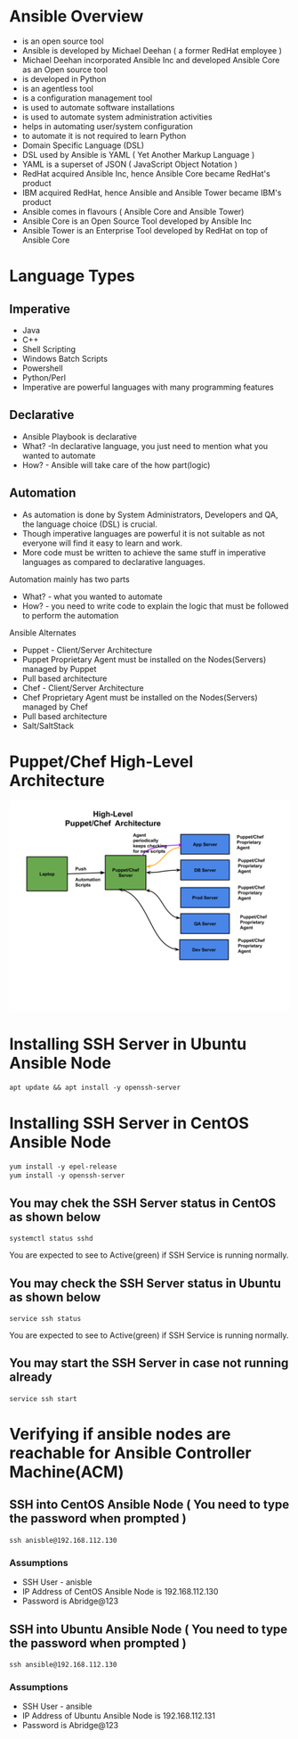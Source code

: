 # Ansible Overview
* is an open source tool
* Ansible is developed by Michael Deehan ( a former RedHat employee )
* Michael Deehan incorporated Ansible Inc and developed Ansible Core as an Open source tool
* is developed in Python
* is an agentless tool
* is a configuration management tool
* is used to automate software installations
* is used to automate system administration activities
* helps in automating user/system configuration
* to automate it is not required to learn Python
* Domain Specific Language (DSL)
* DSL used by Ansible is YAML ( Yet Another Markup Language )
* YAML is a superset of JSON ( JavaScript Object Notation )
* RedHat acquired Ansible Inc, hence Ansible Core became RedHat's product
* IBM acquired RedHat, hence Ansible and Ansible Tower became IBM's product
* Ansible comes in flavours ( Ansible Core and Ansible Tower)
* Ansible Core is an Open Source Tool developed by Ansible Inc
* Ansible Tower is an Enterprise Tool developed by RedHat on top of Ansible Core

# Language Types
## Imperative
<ul>
  <li>Java</li>
  <li>C++</li>
  <li>Shell Scripting</li>
  <li>Windows Batch Scripts</li>
  <li>Powershell</li>
  <li>Python/Perl</li>
  <li>Imperative are powerful languages with many programming features</li>
</ul>

## Declarative
<ul>
  <li>Ansible Playbook is declarative</li>
  <li>What? -In declarative language, you just need to mention what you wanted to automate</li>
  <li>How? - Ansible will take care of the how part(logic)</li>
</ul>

## Automation
* As automation is done by System Administrators, Developers and QA, the language choice (DSL) is crucial.
* Though imperative languages are powerful it is not suitable as not everyone will find it easy to learn and work.
* More code must be written to achieve the same stuff in imperative languages as compared to declarative languages.

Automation mainly has two parts
<ul>
  <li>What? - what you wanted to automate</li>
  <li>How? - you need to write code to explain the logic that must be followed to perform the automation</li>
</ul

# Ansible Alternates
<ul>
  <li>Puppet - Client/Server Architecture</li>
  <li>Puppet Proprietary Agent must be installed on the Nodes(Servers) managed by Puppet</li>
  <li>Pull based architecture</li>
  <li>Chef - Client/Server Architecture</li>
  <li>Chef Proprietary Agent must be installed on the Nodes(Servers) managed by Chef</li>
  <li>Pull based architecture</li>
  <li>Salt/SaltStack</li>
</ul>

# Puppet/Chef High-Level Architecture
<img src=https://github.com/tektutor/ansible-sep1418-2020/blob/master/PuppetChefArchitecture.png />

# Installing SSH Server in Ubuntu Ansible Node
    apt update && apt install -y openssh-server
    
# Installing SSH Server in CentOS Ansible Node
    yum install -y epel-release
    yum install -y openssh-server

## You may chek the SSH Server status in CentOS as shown below
    systemctl status sshd
You are expected to see to Active(green) if SSH Service is running normally.

## You may check the SSH Server status in Ubuntu as shown below
    service ssh status
You are expected to see to Active(green) if SSH Service is running normally.

## You may start the SSH Server in case not running already
    service ssh start

# Verifying if ansible nodes are reachable for Ansible Controller Machine(ACM)
## SSH into CentOS Ansible Node ( You need to type the password when prompted )
    ssh anisble@192.168.112.130

### Assumptions
* SSH User - anisble
* IP Address of CentOS Ansible Node is 192.168.112.130
* Password is Abridge@123

## SSH into Ubuntu Ansible Node ( You need to type the password when prompted )
    ssh ansible@192.168.112.130

### Assumptions
* SSH User - ansible
* IP Address of Ubuntu Ansible Node is 192.168.112.131
* Password is Abridge@123

